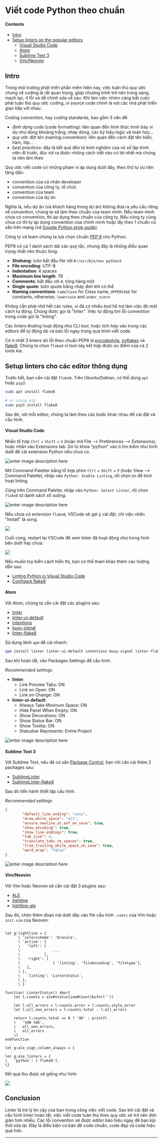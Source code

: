 
Viết code Python theo chuẩn
===================

#### Contents
- [Intro](#intro)
- [Setup linters on the popular editors](#setup-linters-on-the-popular-editors)
  - [Visual Studio Code](#visual-studio-code)
  - [Atom](#atom)
  - [Sublime Text 3](#sublime-text-3)
  - [Vim/Neovim](#vimneovim)


## Intro

Trong môi trường phát triển phần mềm hiện nay, việc tuân thủ quy ước chung về coding là rất quan trọng, giúp chương trình trở nên trong sáng, mạch lạc, ít lỗi và dễ chỉnh sửa về sau. Khi làm việc nhóm càng bắt cuộc phải tuân thủ quy ước coding, vì source code chính là nơi các nhà phát triển giao tiếp với nhau.

 Coding convention, hay coding standards, bao gồm 3 vấn đề: 

- *định dạng code* (code formatting): liên quan đến hình thức trình bày ví dụ như dùng khoảng trắng, nhảy dòng, các ký hiệu logic và toán học...
- *quy ước đặt tên* (naming convention): liên quan đến cách đặt tên biến, hàm, lớp...
- *best practices*: đây là kết quả đến từ kinh nghiệm của vô số lập trình viên đi trước, đúc rút ra được những cách viết nào có lợi nhất mà chúng ta nên làm theo

Quy ước viết code có những phạm vi áp dụng dưới đây, theo thứ tự ưu tiên tăng dần:

- convention của cá nhân developer
- convention của công ty, tổ chức
- convention của team
- convention của dự án

Nghĩa là, nếu dự án (và khách hàng trong dự án) không đưa ra yêu cầu riêng về convention, chúng ta sẽ làm theo chuẩn của team mình. Nếu team mình chưa có convention, thì áp dụng theo chuẩn của công ty. Nếu công ty cũng chưa có thì tự áp dụng convention của chính mình hoặc lấy theo 1 chuẩn có sẵn trên mạng (vd [Google Python style guide](https://google.github.io/styleguide/pyguide.html)).

Công ty và team chúng ta lựa chọn chuẩn [PEP 8](https://www.python.org/dev/peps/pep-0008/) cho Python.  

PEP8 có cả 1 danh sách dài các quy tắc, nhưng đây là những điều quan trọng nhất nên thuộc lòng:

- **Shebang**: luôn bắt đầu file với `#!/usr/bin/env python3`
- **File encoding**: UTF-8
- **Indentation**: 4 spaces
- **Maximum line length**: 79
- **Comments**: bắt đầu với `#`, từng hàng một
- **Single quote**: luôn quote bằng nháy đơn khi có thể
-  **Naming conventions**: `CamelCase` for Class name, `UPPERCASE` for constants, otherwise, `lowercase` and `under_score`

Không cần phải nhớ hết các rules, vì đã có nhiều tool hỗ trợ làm việc đó một cách tự động. Chúng được gọi là "linter". Việc tự động tìm lỗi convention trong code gọi là "linting".

Các linters thường hoạt động như CLI tool, hoặc tích hợp vào trong các editors để tự động dò và báo lỗi ngay trong quá trình viết code.

Có ít nhất 3 linters dò lỗi theo chuẩn PEP8 là [pycodestyle]([https://pypi.org/project/pycodestyle/](https://pypi.org/project/pycodestyle/)), [pyflakes]([https://pypi.org/project/pyflakes/](https://pypi.org/project/pyflakes/)) và [flake8](https://pypi.org/project/flake8/). Chúng ta chọn `flake8` vì tool này kết hợp được ưu điểm của cả 2 tools kia.


## Setup linters cho các editor thông dụng

Trước hết, bạn cần cài đặt `flake8`. Trên Ubuntu/Debian, có thể dùng `apt` hoặc `pip3`:

```bash
sudo apt install flake8

# or using pip
sudo pip3 install flake8
```

Sau đó, với mỗi editor, chúng ta làm theo các bước khác nhau để cài đặt và cấu hình.

####  Visual Studio Code

Nhấn tổ hợp `Ctrl` + `Shift` + `X` (hoặc mở  File --> Preferences --> Extensions), hoặc nhấn vào Extensions tab. Gõ từ khóa "python" vào ô tìm kiếm như hình dưới để cài extension Python nếu chưa có.

![enter image description here](https://i.imgur.com/1KBcYiG.png)

Mở Command Paletter bằng tổ hợp phím `Ctrl` + `Shift` + `P` (hoặc View --> Command Palette), nhập vào `Python: Enable Linting`, rồi chọn `On` để kích hoạt linting.

Cũng trên Command Palette, nhập vào `Python: Select Linter`, rồi chọn `flake8` từ danh sách xổ xuống:

![enter image description here](https://i.imgur.com/5qCocsc.png)


Nếu chưa có extension `flake8`, VSCode sẽ gợi ý cài đặt, chỉ việc nhấn "Install" là xong.

![](https://i.imgur.com/mA7Vrfl.png)

Cuối cùng, restart lại VSCode để xem linter đã hoạt động như trong hình bên dưới hay chưa:

![](https://i.imgur.com/i7aO0e0.png)

Nếu muốn tùy biến cách hiển thị, bạn có thể tham khảo thêm các hướng dẫn sau:

- [Linting Python in Visual Studio Code](https://code.visualstudio.com/docs/python/linting)
- [Configure flake8](https://code.visualstudio.com/docs/python/settings-reference#_flake8)


####  Atom

Với Atom, chúng ta cần cài đặt các plugins sau:

- [linter](https://github.com/steelbrain/linter)
- [linter-ui-default](https://github.com/steelbrain/linter-ui-default)
- [intentions](https://github.com/steelbrain/intentions)
- [busy-signal](https://github.com/steelbrain/busy-signal)
- [linter-flake8](https://github.com/AtomLinter/linter-flake8)

Sử dụng lệnh `apm` để cài nhanh:

```bash
apm install linter linter-ui-default intentions busy-signal linter-flake8
```

Sau khi hoàn tất, vào Packages Settings để cấu hình.

*Recommended settings*

- **linter**:
   - Link Preview Tabs: ON
   - Link on Open: ON
   - Link on Change: ON
 - **linter-ui-default**:
   - Always Take Minimum Space: ON
   - Hide Panel When Empty: ON
   - Show Decorations: ON
   - Show Status Bar: ON
   - Show Tooltip: ON
   - Statusbar Represents: Entire Project

![enter image description here](https://i.imgur.com/irUfWlW.png)

####  Sublime Text 3

Với Sublime Text, nếu đã có sẵn [Package Control](https://packagecontrol.io), bạn chỉ cần cài thêm 2 packages  sau:

- [SublimeLinter](https://github.com/SublimeLinter/SublimeLinter)
- [SublimeLinter-flake8](https://github.com/SublimeLinter/SublimeLinter-flake8)

Sau đó tiến hành thiết lập cấu hình.

*Recommended settings*

```json
{
        "default_line_ending": "unix",
        "draw_white_space": "all",
        "ensure_newline_at_eof_on_save": true,
        "show_encoding": true,
        "show_line_endings": true,
        "tab_size": 4,
        "translate_tabs_to_spaces": true,
        "trim_trailing_white_space_on_save": true,
        "word_wrap": "false"
}
```

![enter image description here](https://i.imgur.com/ZWyY75g.png)



#### Vim/Neovim

Với Vim hoặc Neovim sẽ cần cài đặt 3 plugins sau:

- [ALE](https://github.com/w0rp/ale)
- [lightline](https://github.com/itchyny/lightline.vim)
- [lightline-ale](https://github.com/maximbaz/lightline-ale)

Sau đó, chèn thêm đoạn mã dưới đây vào file cấu hình `.vimrc` của Vim hoặc `init.vim` của Neovim:

```vim

let g:lightline = {
      \ 'colorscheme': 'Dracula',
      \ 'active': {
      \   'left': [
      \               ...
      \           ],
      \   'right': [
      \               [ 'linting', 'fileencoding', 'filetype'],
      \   ],
      \ },
      \   'linting': 'LinterStatus',
      \ },
      \ }

function! LinterStatus() abort
    let l:counts = ale#statusline#Count(bufnr(''))

    let l:all_errors = l:counts.error + l:counts.style_error
    let l:all_non_errors = l:counts.total - l:all_errors

    return l:counts.total == 0 ? 'OK' : printf(
    \   '%dW %dE',
    \   all_non_errors,
    \   all_errors
    \)
endfunction

let g:ale_sign_column_always = 1

let g:ale_linters = {
\   'python': ['flake8'],
\}

```

Kết quả thu được sẽ giống như hình:

![](https://i.imgur.com/lTUAKyF.png)


## Conclusion

Linter là trợ lý tin cậy của bạn trong công việc viết code. Sau khi cài đặt và cấu hình linter hoàn tất, việc viết code tuân thủ theo quy ước sẽ trở nên đơn giản hơn nhiều. Các lỗi convention sẽ được editor báo hiệu ngay để bạn kịp thời sửa lại. Đây là điều kiện cơ bản để code chuẩn, code đẹp và code hiệu quả hơn.

___________________
